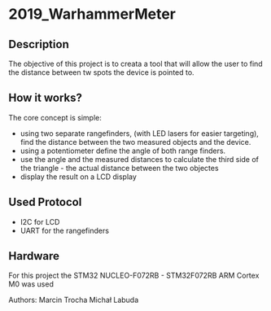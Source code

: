 # 2019_WarhammerMeter

## Description
The objective of this project is to creata a tool that will allow the user to find the distance between tw spots the device is pointed to.

## How it works?
The core concept is simple:
- using two separate rangefinders, (with LED lasers for easier targeting), find the distance between the two measured objects and the device.
- using a potentiometer define the angle of both range finders.
- use the angle and the measured distances to calculate the third side of the triangle - the actual distance between the two objectes
- display the result on a LCD display

## Used Protocol
- I2C for LCD
- UART for the rangefinders 

## Hardware
For this project the STM32 NUCLEO-F072RB - STM32F072RB ARM Cortex M0 was used

Authors:
Marcin Trocha
Michał Labuda
